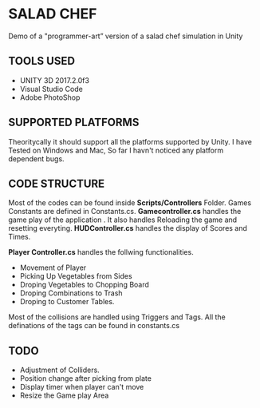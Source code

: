 # SALAD CHEF #
Demo of a "programmer-art” version of a salad chef simulation in Unity 
## TOOLS USED ##
* UNITY 3D 2017.2.0f3
* Visual Studio Code
* Adobe PhotoShop

## SUPPORTED PLATFORMS ##
Theoritycally it should support all the platforms supported by Unity. I have Tested on Windows and Mac, So far I havn't noticed any platform dependent bugs.


## CODE STRUCTURE ##
Most of the codes can be found inside **Scripts/Controllers** Folder. Games Constants are defined in Constants.cs.
**Gamecontroller.cs** handles the game play of the application . It also handles Reloading the game and resetting everyting.
**HUDController.cs** handles the display of Scores and Times. 

**Player Controller.cs** handles the follwing functionalities.
* Movement of Player
* Picking Up Vegetables from Sides
* Droping Vegetables to Chopping Board
* Droping Combinations to Trash
* Droping to Customer Tables.

Most of the collisions are handled using Triggers and Tags. All the definations of the tags can be found in constants.cs

## TODO ##
* Adjustment of Colliders. 
* Position change after picking from plate
* Display timer when player can't move
* Resize the Game play Area 




